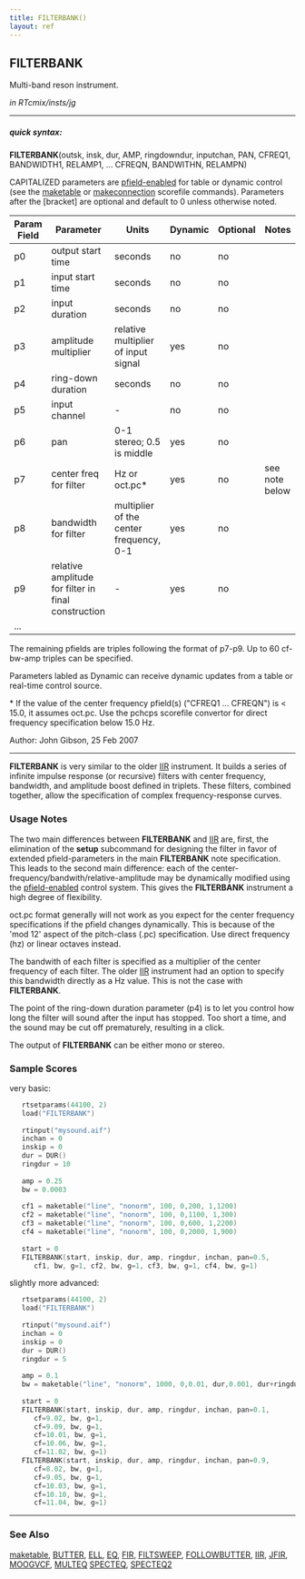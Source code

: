 ```yaml
---
title: FILTERBANK()
layout: ref
---
```


## FILTERBANK

Multi-band reson instrument.

*in RTcmix/insts/jg*  
  

-----

##### quick syntax:

**FILTERBANK**(outsk, insk, dur, AMP, ringdowndur, inputchan, PAN,
CFREQ1, BANDWIDTH1, RELAMP1, ... CFREQN, BANDWITHN, RELAMPN)

CAPITALIZED parameters are [pfield-enabled](pfield-enabled.html) for
table or dynamic control (see the
[maketable](../scorefile/maketable.html) or
[makeconnection](../scorefile/makeconnection.html) scorefile
commands). Parameters after the \[bracket\] are optional and default to
0 unless otherwise noted.


Param Field	| Parameter | Units | Dynamic | Optional | Notes
----------- | --------- | ----- | -------- | --------- | ---------
p0 | output start time | seconds | no | no | 
p1 | input start time | seconds | no | no | 
p2 | input duration | seconds | no | no | 
p3 | amplitude multiplier | relative multiplier of input signal | yes | no | 
p4 | ring-down duration | seconds | no | no | 
p5 | input channel |  -  | no | no | 
p6 | pan | 0-1 stereo; 0.5 is middle | yes | no | 
p7 | center freq for filter | Hz or oct.pc* | yes | no | see note below
p8 | bandwidth for filter | multiplier of the center frequency, 0-1 | yes | no |
p9 | relative amplitude for filter in final construction | - | yes | no |
... |

The remaining pfields are triples following the format of p7-p9.  Up to 60 cf-bw-amp triples can be specified.

Parameters labled as Dynamic can receive dynamic updates from a table or real-time control source.

\* If the value of the center frequency pfield(s) ("CFREQ1 ... CFREQN") is < 15.0,
it assumes oct.pc.  Use the pchcps
scorefile convertor for direct frequency specification below 15.0 Hz.

Author: John Gibson, 25 Feb 2007

  

-----

  
**FILTERBANK** is very similar to the older [IIR](IIR.html) instrument.
It builds a series of infinite impulse response (or recursive) filters
with center frequency, bandwidth, and amplitude boost defined in
triplets. These filters, combined together, allow the specification of
complex frequency-response curves.

### Usage Notes

The two main differences between **FILTERBANK** and [IIR](IIR.html) are,
first, the elimination of the **setup** subcommand for designing the
filter in favor of extended pfield-parameters in the main **FILTERBANK**
note specification. This leads to the second main difference: each of
the center-frequency/bandwith/relative-amplitude may be dynamically
modified using the [pfield-enabled](pfield-enabled.html) control
system. This gives the **FILTERBANK** instrument a high degree of
flexibility.

oct.pc format generally will not work as you expect for the center
frequency specifications if the pfield changes dynamically. This is
because of the 'mod 12' aspect of the pitch-class (.pc) specification.
Use direct frequency (hz) or linear octaves instead.

The bandwith of each filter is specified as a multiplier of the center
frequency of each filter. The older [IIR](IIR.html) instrument had an
option to specify this bandwidth directly as a Hz value. This is not the
case with **FILTERBANK**.

The point of the ring-down duration parameter (p4) is to let you control
how long the filter will sound after the input has stopped. Too short a
time, and the sound may be cut off prematurely, resulting in a click.

The output of **FILTERBANK** can be either mono or stereo.

### Sample Scores

very basic:

```cpp
   rtsetparams(44100, 2)
   load("FILTERBANK")
   
   rtinput("mysound.aif")
   inchan = 0
   inskip = 0
   dur = DUR()
   ringdur = 10
   
   amp = 0.25
   bw = 0.0003
   
   cf1 = maketable("line", "nonorm", 100, 0,200, 1,1200)
   cf2 = maketable("line", "nonorm", 100, 0,1100, 1,300)
   cf3 = maketable("line", "nonorm", 100, 0,600, 1,2200)
   cf4 = maketable("line", "nonorm", 100, 0,2000, 1,900)
   
   start = 0
   FILTERBANK(start, inskip, dur, amp, ringdur, inchan, pan=0.5,
      cf1, bw, g=1, cf2, bw, g=1, cf3, bw, g=1, cf4, bw, g=1)
```

  
  
slightly more advanced:

```cpp
   rtsetparams(44100, 2)
   load("FILTERBANK")
   
   rtinput("mysound.aif")
   inchan = 0
   inskip = 0
   dur = DUR()
   ringdur = 5
   
   amp = 0.1
   bw = maketable("line", "nonorm", 1000, 0,0.01, dur,0.001, dur+ringdur,0.001)
   
   start = 0
   FILTERBANK(start, inskip, dur, amp, ringdur, inchan, pan=0.1,
      cf=9.02, bw, g=1,
      cf=9.09, bw, g=1,
      cf=10.01, bw, g=1,
      cf=10.06, bw, g=1,
      cf=11.02, bw, g=1)
   FILTERBANK(start, inskip, dur, amp, ringdur, inchan, pan=0.9,
      cf=8.02, bw, g=1,
      cf=9.05, bw, g=1,
      cf=10.03, bw, g=1,
      cf=10.10, bw, g=1,
      cf=11.04, bw, g=1)
```

  

-----

### See Also

[maketable](../scorefile/maketable.html), [BUTTER](BUTTER.html),
[ELL](ELL.html), [EQ](EQ.html), [FIR](FIR.html),
[FILTSWEEP](FILTSWEEP.html), [FOLLOWBUTTER](FOLLOWBUTTER.html),
[IIR](IIR.html), [JFIR](JFIR.html), [MOOGVCF](MOOGVCF.html),
[MULTEQ](MULTEQ.html) [SPECTEQ](SPECTEQ.html), [SPECTEQ2](SPECTEQ2.html)
